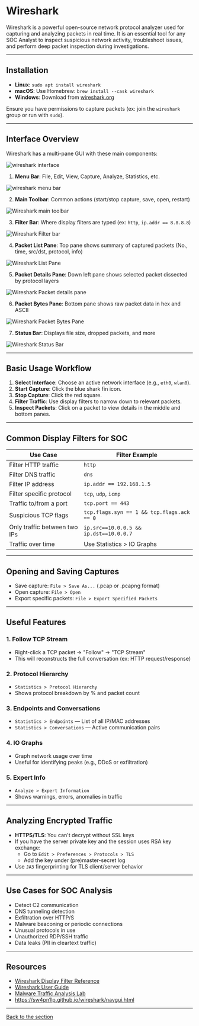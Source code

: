 # Wireshark

Wireshark is a powerful open-source network protocol analyzer used for capturing and analyzing packets in real time. It is an essential tool for any SOC Analyst to inspect suspicious network activity, troubleshoot issues, and perform deep packet inspection during investigations.

---

##  Installation
- **Linux**: `sudo apt install wireshark`
- **macOS**: Use Homebrew: `brew install --cask wireshark`
- **Windows**: Download from [wireshark.org](https://www.wireshark.org/download.html)

Ensure you have permissions to capture packets (ex: join the `wireshark` group or run with `sudo`).

---

##  Interface Overview

Wireshark has a multi-pane GUI with these main components:

![wireshark interface](https://i.ibb.co/sd23bmPv/Screenshot-2025-07-22-143031.jpg)

1. **Menu Bar**: File, Edit, View, Capture, Analyze, Statistics, etc.

![wireshark menu bar](https://i.ibb.co/xSgKxgTM/image.png)

2. **Main Toolbar**: Common actions (start/stop capture, save, open, restart)

![Wireshark main toolbar](https://i.ibb.co/qLtRHqnt/image.png)

3. **Filter Bar**: Where display filters are typed (ex: `http`, `ip.addr == 8.8.8.8`)

![Wireshark Filter bar](https://i.ibb.co/qYWsTYPP/image.png)

4. **Packet List Pane**: Top pane shows summary of captured packets (No., time, src/dst, protocol, info)

![Wireshark List Pane](https://i.ibb.co/t0XKcqJ/image.png)

5. **Packet Details Pane**: Down left pane shows selected packet dissected by protocol layers

![Wireshark Packet details pane](https://i.ibb.co/Jw9vytC4/image.png)

6. **Packet Bytes Pane**: Bottom pane shows raw packet data in hex and ASCII

![Wireshark Packet Bytes Pane](https://i.ibb.co/kV9PQD9n/image.png)

7. **Status Bar**: Displays file size, dropped packets, and more

![Wireshark Status Bar](https://i.ibb.co/PGCyJDtQ/image.png)

---

##  Basic Usage Workflow
1. **Select Interface**: Choose an active network interface (e.g., `eth0`, `wlan0`).
2. **Start Capture**: Click the blue shark fin icon.
3. **Stop Capture**: Click the red square.
4. **Filter Traffic**: Use display filters to narrow down to relevant packets.
5. **Inspect Packets**: Click on a packet to view details in the middle and bottom panes.

---

##  Common Display Filters for SOC

| Use Case                        | Filter Example                          |
|--------------------------------|-----------------------------------------|
| Filter HTTP traffic            | `http`                                  |
| Filter DNS traffic             | `dns`                                   |
| Filter IP address              | `ip.addr == 192.168.1.5`                |
| Filter specific protocol       | `tcp`, `udp`, `icmp`                    |
| Traffic to/from a port         | `tcp.port == 443`                       |
| Suspicious TCP flags           | `tcp.flags.syn == 1 && tcp.flags.ack == 0` |
| Only traffic between two IPs   | `ip.src==10.0.0.5 && ip.dst==10.0.0.7`  |
| Traffic over time              | Use Statistics > IO Graphs              |

---

##  Opening and Saving Captures
- Save capture: `File > Save As...` (.pcap or .pcapng format)
- Open capture: `File > Open`
- Export specific packets: `File > Export Specified Packets`

---

##  Useful Features

### 1. **Follow TCP Stream**
- Right-click a TCP packet → "Follow" → "TCP Stream"
- This will reconstructs the full conversation (ex: HTTP request/response)

### 2. **Protocol Hierarchy**
- `Statistics > Protocol Hierarchy`
- Shows protocol breakdown by % and packet count

### 3. **Endpoints and Conversations**
- `Statistics > Endpoints` — List of all IP/MAC addresses
- `Statistics > Conversations` — Active communication pairs

### 4. **IO Graphs**
- Graph network usage over time
- Useful for identifying peaks (e.g., DDoS or exfiltration)

### 5. **Expert Info**
- `Analyze > Expert Information`
- Shows warnings, errors, anomalies in traffic

---

##  Analyzing Encrypted Traffic
- **HTTPS/TLS**: You can't decrypt without SSL keys
- If you have the server private key and the session uses RSA key exchange:
  - Go to `Edit > Preferences > Protocols > TLS`
  - Add the key under (pre)master-secret log
- Use `JA3` fingerprinting for TLS client/server behavior

---

##  Use Cases for SOC Analysis
- Detect C2 communication
- DNS tunneling detection
- Exfiltration over HTTP/S
- Malware beaconing or periodic connections
- Unusual protocols in use
- Unauthorized RDP/SSH traffic
- Data leaks (PII in cleartext traffic)

---


##  Resources
- [Wireshark Display Filter Reference](https://www.wireshark.org/docs/dfref/)
- [Wireshark User Guide](https://www.wireshark.org/docs/wsug_html_chunked/)
- [Malware Traffic Analysis Lab](https://www.malware-traffic-analysis.net/)
- https://sw4pn1lp.github.io/wireshark/navgui.html



---
[Back to the section](/courseFiles/Section_05-networkingAndTelemetry/networkingAndTelemetry.md)
